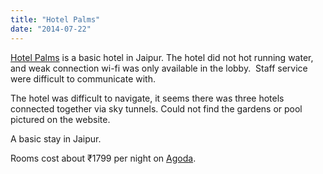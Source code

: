 ```yaml
---
title: "Hotel Palms"
date: "2014-07-22"
---
```


[Hotel Palms](http://www.agoda.com/en-in/hotel-palms-jaipur/hotel/jaipur-in.html?cid=1649959 "Agoda: Hotel Palms") is a basic hotel in Jaipur. The hotel did not hot running water, and weak connection wi-fi was only available in the lobby.  Staff service were difficult to communicate with.

The hotel was difficult to navigate, it seems there was three hotels connected together via sky tunnels. Could not find the gardens or pool pictured on the website.

A basic stay in Jaipur.

Rooms cost about ₹1799 per night on [Agoda](http://www.agoda.com/en-in/hotel-palms-jaipur/hotel/jaipur-in.html?cid=1649959 "Agoda: Hotel Palms").
